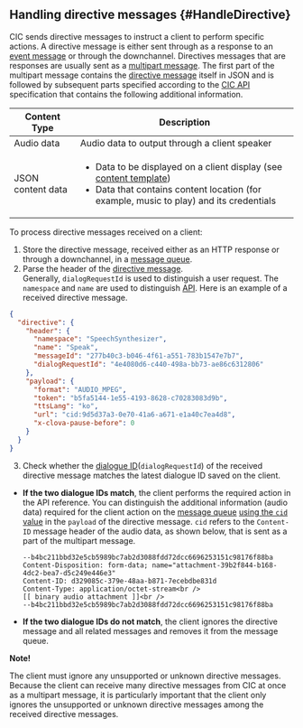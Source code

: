 ## Handling directive messages {#HandleDirective}
CIC sends directive messages to instruct a client to perform specific actions. A directive message is either sent through as a response to an [event message](#SendEvent) or through the downchannel. Directives messages that are responses are usually sent as a [multipart message](/Develop/References/CIC_API.md#MultipartMessage). The first part of the multipart message contains the [directive message](/Develop/References/CIC_API.md#Directive) itself in JSON and is followed by subsequent parts specified according to the [CIC API](/Develop/References/CIC_API.md) specification that contains the following additional information.

| Content Type            | Description                                             |
|---------------------|-------------------------------------------------|
| Audio data            | Audio data to output through a client speaker                  |
| JSON content data | <ul><li>Data to be displayed on a client display (see <a href="/Develop/References/Content_Templates.md">content template</a>)</li><li>Data that contains content location (for example, music to play) and its credentials</li></ul> |

To process directive messages received on a client:

1. Store the directive message, received either as an HTTP response or through a downchannel, in a [message queue](#ManageMessageQ).
2. Parse the header of the [directive message](/Develop/References/CIC_API.md#Directive).<br />
  Generally, `dialogRequestId` is used to distinguish a user request. The `namespace` and `name` are used to distinguish [API](/Develop/References/CIC_API.md). Here is an example of a received directive message.
  ```json
  {
    "directive": {
      "header": {
        "namespace": "SpeechSynthesizer",
        "name": "Speak",
        "messageId": "277b40c3-b046-4f61-a551-783b1547e7b7",
        "dialogRequestId": "4e4080d6-c440-498a-bb73-ae86c6312806"
      },
      "payload": {
        "format": "AUDIO_MPEG",
        "token": "b5fa5144-1e55-4193-8628-c70283083d9b",
        "ttsLang": "ko",
        "url": "cid:9d5d37a3-0e70-41a6-a671-e1a40c7ea4d8",
        "x-clova-pause-before": 0
      }
    }
  }
  ```
3. Check whether the [dialogue ID](/Develop/Guides/Manage_Dialogue_ID_And_Handle_Tasks.md)(`dialogRequestId`) of the received directive message matches the latest dialogue ID saved on the client.
  * **If the two dialogue IDs match**, the client performs the required action in the API reference. You can distinguish the additional information (audio data) required for the client action on the [message queue](#ManageMessageQ) [using the `cid` value](/Develop/References/MessageInterfaces/SpeechSynthesizer.md#Speak) in the `payload` of the directive message. `cid` refers to the `Content-ID` message header of the audio data, as shown below, that is sent as a part of the multipart message.
    ```
    --b4bc211bbd32e5cb5989bc7ab2d3088fdd72dcc6696253151c98176f88ba
    Content-Disposition: form-data; name="attachment-39b2f844-b168-4dc2-bea7-d5c249e446e3"
    Content-ID: d329085c-379e-48aa-b871-7ecebdbe831d
    Content-Type: application/octet-stream<br />
    [[ binary audio attachment ]]<br />
    --b4bc211bbd32e5cb5989bc7ab2d3088fdd72dcc6696253151c98176f88ba
    ```
  * **If the two dialogue IDs do not match**, the client ignores the directive message and all related messages and removes it from the message queue.

<div class="note">
  <p><strong>Note!</strong></p>
  <p>The client must ignore any unsupported or unknown directive messages. Because the client can receive many directive messages from CIC at once as a multipart message, it is particularly important that the client only ignores the unsupported or unknown directive messages among the received directive messages.</p>
</div>

